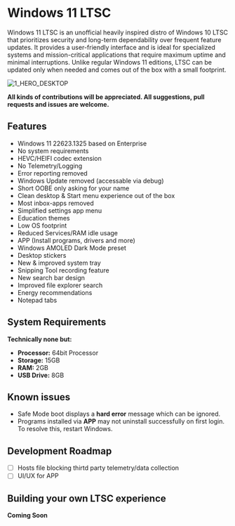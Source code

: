 # Windows 11 LTSC
Windows 11 LTSC is an unofficial heavily inspired distro of Windows 10 LTSC that prioritizes security and long-term dependability over frequent feature updates. It provides a user-friendly interface and is ideal for specialized systems and mission-critical applications that require maximum uptime and minimal interruptions. Unlike regular Windows 11 editions, LTSC can be updated only when needed and comes out of the box with a small footprint.

![1_HERO_DESKTOP](https://user-images.githubusercontent.com/96759883/219473489-3f60515a-2590-4c02-a175-75641b9b35e2.png)

**All kinds of contributions will be appreciated. All suggestions, pull 
requests and issues are welcome.**

## Features

- Windows 11 22623.1325 based on Enterprise
- No system requirements
- HEVC/HEIFI codec extension
- No Telemetry/Logging
- Error reporting removed
- Windows Update removed (accessable via debug)
- Short OOBE only asking for your name
- Clean desktop & Start menu experience out of the box
- Most inbox-apps removed
- Simplified settings app menu
- Education themes
- Low OS footprint
- Reduced Services/RAM idle usage
- APP (Install programs, drivers and more)
- Windows AMOLED Dark Mode preset
- Desktop stickers
- New & improved system tray
- Snipping Tool recording feature
- New search bar design
- Improved file explorer search
- Energy recommendations 
- Notepad tabs

## System Requirements
**Technically none but:**
- **Processor:** 64bit Processor
- **Storage:** 15GB
- **RAM:** 2GB
- **USB Drive:** 8GB

## Known issues

- Safe Mode boot displays a **hard error** message which can be ignored.
- Programs installed via **APP** may not uninstall successfully on first login. To resolve this, restart Windows.
  
## Development Roadmap

- [ ] Hosts file blocking thirtd party telemetry/data collection
- [ ] UI/UX for APP

## Building your own LTSC experience

**Coming Soon**
